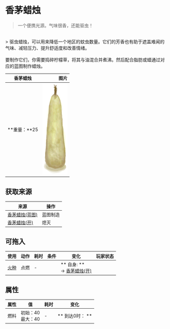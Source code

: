 # 香茅蜡烛  
> 一个便携光源。气味很香，还能驱虫！  
<br>  
> 驱虫蜡烛，可以用来降低一个地区的蚊虫数量。它们的芳香也有助于遮盖难闻的气味、减轻压力、提升舒适度和改善情绪。<br><br>要制作它们，你需要捣碎柠檬草，将其与油混合并煮沸。然后配合脂肪或蜡通过对应的蓝图制作蜡烛。  
  
  香茅蜡烛  |   图片   
 ----  |  ----:   
 **重量：**25  |  <img decoding="async" src="Sprite/CandleOffCitronella.png" href="a.md" style="max-width:300px;max-height:300px;">   
  
## 获取来源  
来源  |  操作  
----  |  ----  
[香茅蜡烛(蓝图)](Bp_CandlesCitronella.md)  |  蓝图制造  
[香茅蜡烛(开)](CandleCitronellaOn.md)  |  熄灭  
## 可拖入  
使用  |  动作  |  耗时  |  条件  |  变化  |  玩家状态  
----  |  ----  |  ----  |  ----  |  ----  |  ----  
[火种](TinderLit.md)  |  点燃<br>  |  -  |    |  ** 自身: **<br>→ [香茅蜡烛(开)](CandleCitronellaOn.md)  |    
## 属性   
属性  |  值  |  耗时  |  变化  
----  |  ----  |  ----  |  ----  
燃料  |  初始：40<br>最大：40  |  -  |  ** 到达0时： **<br>  


<script>document.title="香茅蜡烛 - 卡牌生存百科 Card Survival Wiki";</script>